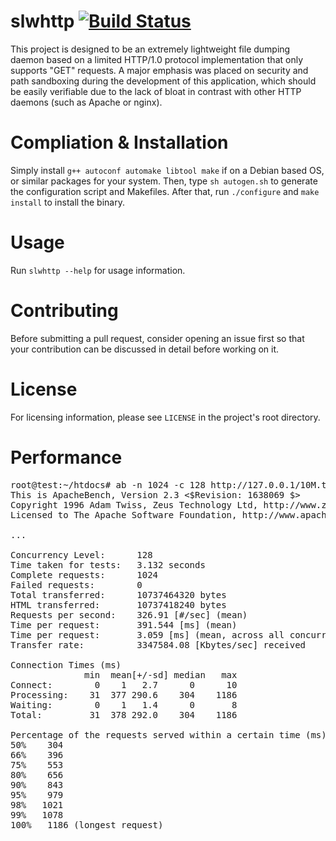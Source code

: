 slwhttp [![Build Status](http://bit.ly/1LWfQzT)](http://bit.ly/1NBOLTN)
=======

This project is designed to be an extremely lightweight file dumping daemon
based on a limited HTTP/1.0 protocol implementation that only supports "GET"
requests.  A major emphasis was placed on security and path sandboxing during
the development of this application, which should be easily verifiable due to
the lack of bloat in contrast with other HTTP daemons (such as Apache or nginx).

Compliation & Installation
==========================

Simply install `g++ autoconf automake libtool make` if on a Debian based OS, or
similar packages for your system.  Then, type `sh autogen.sh` to generate the
configuration script and Makefiles.  After that, run `./configure` and
`make install` to install the binary.

Usage
=====

Run `slwhttp --help` for usage information.

Contributing
============

Before submitting a pull request, consider opening an issue first so that your
contribution can be discussed in detail before working on it.

License
=======

For licensing information, please see `LICENSE` in the project's root directory.

Performance
===========

<pre>
root@test:~/htdocs# ab -n 1024 -c 128 http://127.0.0.1/10M.test
This is ApacheBench, Version 2.3 <$Revision: 1638069 $>
Copyright 1996 Adam Twiss, Zeus Technology Ltd, http://www.zeustech.net/
Licensed to The Apache Software Foundation, http://www.apache.org/

...

Concurrency Level:      128
Time taken for tests:   3.132 seconds
Complete requests:      1024
Failed requests:        0
Total transferred:      10737464320 bytes
HTML transferred:       10737418240 bytes
Requests per second:    326.91 [#/sec] (mean)
Time per request:       391.544 [ms] (mean)
Time per request:       3.059 [ms] (mean, across all concurrent requests)
Transfer rate:          3347584.08 [Kbytes/sec] received

Connection Times (ms)
              min  mean[+/-sd] median   max
Connect:        0    1   2.7      0      10
Processing:    31  377 290.6    304    1186
Waiting:        0    1   1.4      0       8
Total:         31  378 292.0    304    1186

Percentage of the requests served within a certain time (ms)
50%    304
66%    396
75%    553
80%    656
90%    843
95%    979
98%   1021
99%   1078
100%   1186 (longest request)
</pre>
